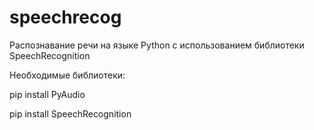 # speechrecog
Распознавание речи на языке Python с использованием библиотеки SpeechRecognition

Необходимые библиотеки:
  
  pip install PyAudio
  
  pip install SpeechRecognition
